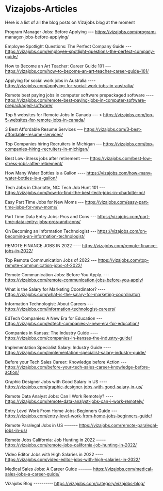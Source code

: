 # Vizajobs-Articles

Here is a list of all the blog posts on Vizajobs blog at the moment

Program Manager Jobs: Before Applying --- https://vizajobs.com/program-manager-jobs-before-applying/

Employee Spotlight Questions: The Perfect Company Guide --- https://vizajobs.com/employee-spotlight-questions-the-perfect-company-guide/

How to Become an Art Teacher: Career Guide 101 --- https://vizajobs.com/how-to-become-an-art-teacher-career-guide-101/

Applying for social work jobs in Australia ---- https://vizajobs.com/applying-for-social-work-jobs-in-australia/

Remote best paying jobs in computer software prepackaged software ----https://vizajobs.com/remote-best-paying-jobs-in-computer-software-prepackaged-software/

Top 5 websites for Remote Jobs In Canada --- > https://vizajobs.com/top-5-websites-for-remote-jobs-in-canada/

3 Best Affordable Resume Services   --- https://vizajobs.com/3-best-affordable-resume-services/

Top Companies hiring Recruiters in Michigan ---  https://vizajobs.com/top-companies-hiring-recruiters-in-michigan/

Best Low-Stress jobs after retirement ----   https://vizajobs.com/best-low-stress-jobs-after-retirement/

How Many Water Bottles is a Gallon ---- https://vizajobs.com/how-many-water-bottles-is-a-gallon/

Tech Jobs in Charlotte, NC: Tech Job Hunt 101 --- https://vizajobs.com/how-to-find-the-best-tech-jobs-in-charlotte-nc/

Easy Part Time Jobs for New Moms  --- https://vizajobs.com/easy-part-time-jobs-for-new-moms/

Part Time Data Entry Jobs: Pros and Cons --- https://vizajobs.com/part-time-data-entry-jobs-pros-and-cons/

On Becoming an Information Technologist --- https://vizajobs.com/on-becoming-an-information-technologist/

REMOTE FINANCE JOBS IN 2022 ---- https://vizajobs.com/remote-finance-jobs-in-2022/

Top Remote Communication Jobs of 2022 --- https://vizajobs.com/top-remote-communication-jobs-of-2022/

Remote Communication Jobs: Before You Apply. --- https://vizajobs.com/remote-communication-jobs-before-you-apply/

What is the Salary for Marketing Coordinator? ---- https://vizajobs.com/what-is-the-salary-for-marketing-coordinator/

Information Technologist: About Careers --- https://vizajobs.com/information-technologist-careers/

EdTech Companies: A New Era for Education --- https://vizajobs.com/edtech-companies-a-new-era-for-education/

Companies in Kansas: The Industry Guide ---- https://vizajobs.com/companies-in-kansas-the-industry-guide/

Implementation Specialist Salary: Industry Guide ---- https://vizajobs.com/implementation-specialist-salary-industry-guide/

Before your Tech Sales Career: Knowledge before Action --- https://vizajobs.com/before-your-tech-sales-career-knowledge-before-action/

Graphic Designer Jobs with Good Salary in US ---- https://vizajobs.com/graphic-designer-jobs-with-good-salary-in-us/

Remote Data Analyst Jobs: Can I Work Remotely? ---- https://vizajobs.com/remote-data-analyst-jobs-can-i-work-remotely/

Entry Level Work From Home Jobs: Beginners Guide --- https://vizajobs.com/entry-level-work-from-home-jobs-beginners-guide/

Remote Paralegal Jobs in US -------  https://vizajobs.com/remote-paralegal-jobs-in-us/

Remote Jobs California: Job Hunting in 2022 ----- https://vizajobs.com/remote-jobs-california-job-hunting-in-2022/

Video Editor Jobs with High Salaries in 2022 ---- https://vizajobs.com/video-editor-jobs-with-high-salaries-in-2022/

Medical Sales Jobs: A Career Guide ------- https://vizajobs.com/medical-sales-jobs-a-career-guide/

Vizajobs Blog ---------- https://vizajobs.com/category/vizajobs-blog/
